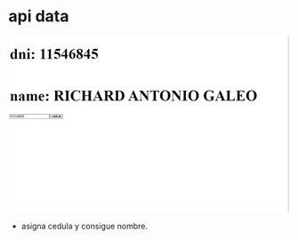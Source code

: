 # api data
![cover](https://raw.githubusercontent.com/relly27/api-para-conseguir-datos-personales-ven/main/cover.png)
- asigna cedula y consigue nombre.

